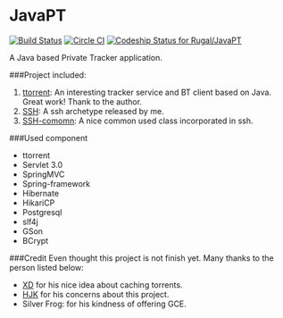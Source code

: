# JavaPT

[![Build Status](https://travis-ci.org/Rugal/JavaPT.svg?branch=master)](https://travis-ci.org/Rugal/JavaPT)  [![Circle CI](https://circleci.com/gh/Rugal/JavaPT/tree/master.svg?style=svg)](https://circleci.com/gh/Rugal/JavaPT/tree/master) [ ![Codeship Status for Rugal/JavaPT](https://codeship.com/projects/e0a77ce0-5e45-0133-a3a1-7acfb92b9e01/status?branch=master)](https://codeship.com/projects/111337)

A Java based Private Tracker application.

###Project included:  
1. [ttorrent](https://github.com/mpetazzoni/ttorrent): An interesting tracker service and BT client based on Java. Great work! Thank to the author.
2. [SSH](https://github.com/Rugal/springmvc-spring-hibernate): A ssh archetype released by me.  
3. [SSH-comomn](https://github.com/Rugal/ssh-common): A nice common used class incorporated in ssh.


###Used component
* ttorrent
* Servlet 3.0
* SpringMVC
* Spring-framework
* Hibernate
* HikariCP
* Postgresql
* slf4j
* GSon
* BCrypt


###Credit
Even thought this project is not finish yet. Many thanks to the person listed below:

* [XD](https://github.com/myzjutxd) for his nice idea about caching torrents.
* [HJK](https://github.com/orgs/ZJUT/people/0xHJK) for his concerns about this project.
* Silver Frog: for his kindness of offering GCE.
